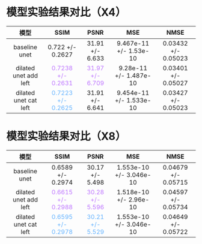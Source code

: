 # 模型实验结果对比（X4）

|模型|SSIM|PSNR|MSE|NMSE|
|:--:|:--:|:--:|:--:|:--:|
|baseline unet|0.722 +/- 0.2627|31.91 +/- 6.633|9.467e-11 +/- 1.53e-10|0.03432 +/- 0.05023|
|dilated unet add left|<font color=#be77ff>0.7238 +/- 0.2631|<font color=#be77ff>31.97 +/- 6.709|9.28e-11 +/- 1.487e-10|0.03401 +/- 0.05027|
|dilated unet cat left|<font color=#66b3ff>0.7223 +/- 0.2625|31.91 +/- 6.641|9.454e-11 +/- 1.533e-10|0.03427 +/- 0.05023|

# 模型实验结果对比（X8）
|模型|SSIM|PSNR|MSE|NMSE|
|:--:|:--:|:--:|:--:|:--:|
|baseline unet|0.6589 +/- 0.2974|30.17 +/- 5.498|1.553e-10 +/- 3.046e-10|0.04679 +/- 0.05715|
|dilated unet add left|<font color=#be77ff>0.6615 +/- 0.2988|<font color=#be77ff>30.28 +/- 5.596|1.518e-10 +/- 2.96e-10|0.04597 +/- 0.05734|
|dilated unet cat left|<font color=#66b3ff>0.6595 +/- 0.2978|<font color=#66b3ff>30.21 +/- 5.529|1.553e-10 +/- 3.046e-10|0.04649 +/- 0.05722|